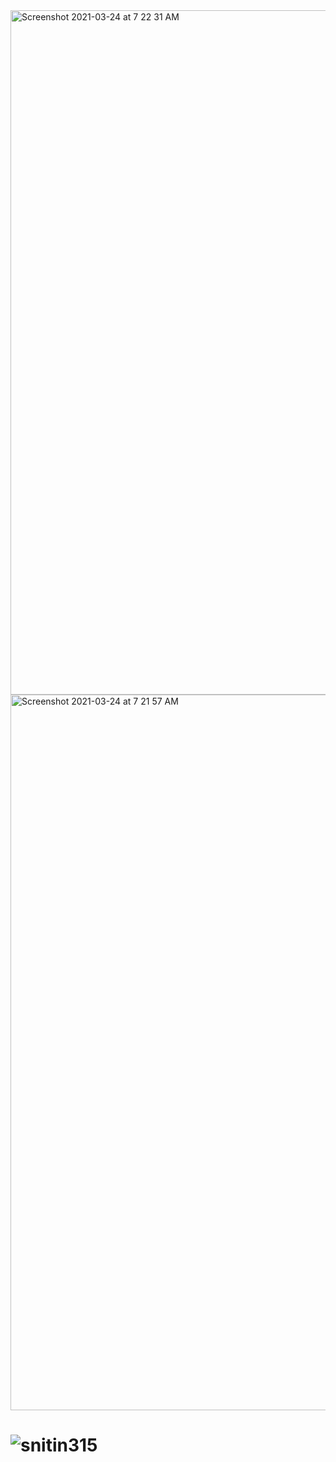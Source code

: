
<img width="1095" alt="Screenshot 2021-03-24 at 7 22 31 AM" src="https://user-images.githubusercontent.com/46647141/112242385-c63cd280-8c71-11eb-84d8-1e9772bc13e0.png">
<img width="1145" alt="Screenshot 2021-03-24 at 7 21 57 AM" src="https://user-images.githubusercontent.com/46647141/112242397-ca68f000-8c71-11eb-80c8-0767b4157e6f.png">



# ![snitin315](https://komarev.com/ghpvc/?username=snitin315)

<!--
**snitin315/snitin315** is a ✨ _special_ ✨ repository because its `README.md` (this file) appears on your GitHub profile.

Here are some ideas to get you started:

- 🔭 I’m currently working on ...
- 🌱 I’m currently learning ...
- 👯 I’m looking to collaborate on ...
- 🤔 I’m looking for help with ...
- 💬 Ask me about ...
- 📫 How to reach me: ...
- 😄 Pronouns: ...
- ⚡ Fun fact: ...
-->
